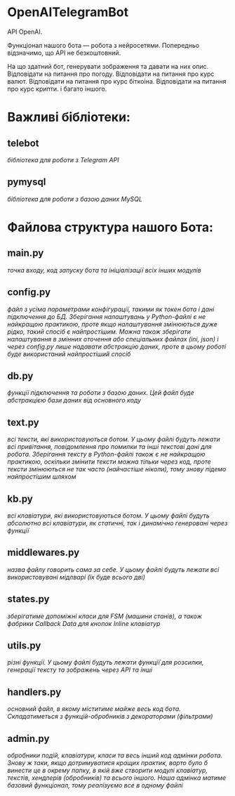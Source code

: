 # OpenAITelegramBot
API OpenAI.

Функціонал нашого бота — робота з нейросетями.
Попередньо відзначимо, що API не безкоштовний.

На що здатний бот, генерувати зображення та давати на них опис.
Відповідати на питання про погоду.
Відповідати на питання про курс валют.
Відповідати на питання про курс біткоіна.
Відповідати на питання про курс крипти.
і багато іншого.


# Важливі бібліотеки:

## telebot  
_бібліотека для роботи з Telegram API_

## pymysql  
_бібліотека для роботи з базою даних MySQL_


# Файлова структура нашого Бота:


## main.py  
_точка входу, код запуску бота та ініціалізації всіх інших модулів_

## config.py  
_файл з усіма параметрами конфігурації, такими як токен бота і дані підключення до БД. Зберігання налаштувань у Python-файлі є не найкращою практикою, проте якщо налаштування змінюються дуже рідко, такий спосіб є найпростішим. Можна також зберігати налаштування в змінних оточення або спеціальних файлах (ini, json) і через config.py лише надавати абстракцію даних, проте в цьому роботі буде використаний найпростіший спосіб_

## db.py 
_функції підключення та роботи з базою даних. Цей файл буде абстракцією бази даних від основного коду_

## text.py  
_всі тексти, які використовуються ботом. У цьому файлі будуть лежати всі привітання, повідомлення про помилки та інші текстові дані для робота. Зберігання тексту в Python-файлі також є не найкращою практикою, оскільки змінити тексти можна тільки через код, проте тексти змінюються не так часто (найчастіше ніколи), тому знову підемо найпростішим шляхом_

## kb.py  
_всі клавіатури, які використовуються ботом. У цьому файлі будуть абсолютно всі клавіатури, як статичні, так і динамічно генеровані через функції_

## middlewares.py  
_назва файлу говорить сама за себе. У цьому файлі будуть лежати всі використовувані мідлварі (їх буде всього дві)_

## states.py  
_зберігатиме допоміжні класи для FSM (машини станів), а також фабрики Callback Data для кнопок Inline клавіатур_

## utils.py  
_різні функції. У цьому файлі будуть лежати функції для розсилки, генерації тексту та зображень через API та інші_

## handlers.py  
_основний файл, в якому міститиме майже весь код бота. Складатиметься з функцій-обробників з декораторами (фільтрами)_

## admin.py  
_обробники подій, клавіатури, класи та весь інший код адмінки робота. Знову ж таки, якщо дотримуватися кращих практик, варто було б винести це в окрему папку, в якій вже створити модулі клавіатур, текстів, хендлерів (обробників) та всього іншого. Наша адмінка матиме базовий функціонал, тому реалізуємо все в одному файлі_
